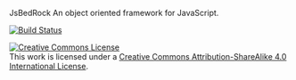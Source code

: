 JsBedRock
An object oriented framework for JavaScript.

[![Build Status](https://travis-ci.org/nathanmentley/JsBedRock.svg)](https://travis-ci.org/nathanmentley/JsBedRock)

[![Creative Commons License](https://i.creativecommons.org/l/by-sa/4.0/88x31.png)](http://creativecommons.org/licenses/by-sa/4.0/)  
This work is licensed under a [Creative Commons Attribution-ShareAlike 4.0 International License](http://creativecommons.org/licenses/by-sa/4.0/).